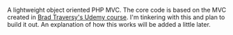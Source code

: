 A lightweight object oriented PHP MVC. The core code is based on the MVC created in [Brad Traversy's Udemy course](https://www.udemy.com/course/object-oriented-php-mvc/). I'm tinkering with this and plan to build it out. An explanation of how this works will be added a little later.